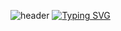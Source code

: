 ![header](https://capsule-render.vercel.app/api?type=waving&height=100&color=gradient&textBg=false&fontAlignY=39&descAlignY=61&section=header&reversal=false)
[![Typing SVG](https://readme-typing-svg.demolab.com?font=Fira+Code&size=50&pause=1000&random=false&width=635&height=80&lines=%F0%9F%A7%82Too+Salty+Github%F0%9F%A7%82)](https://git.io/typing-svg)
<!--
**TooSalty0000/TooSalty0000** is a ✨ _special_ ✨ repository because its `README.md` (this file) appears on your GitHub profile.

Here are some ideas to get you started:

- 🔭 I’m currently working on ...
- 🌱 I’m currently learning ...
- 👯 I’m looking to collaborate on ...
- 🤔 I’m looking for help with ...
- 💬 Ask me about ...
- 📫 How to reach me: ...
- 😄 Pronouns: ...
- ⚡ Fun fact: ...
-->
